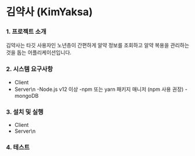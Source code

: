 # 김약사 (KimYaksa) #
### 1. 프로젝트 소개 ###
김약사는 타깃 사용자인 노년층이 간편하게 알약 정보를 조회하고 알약 복용을 관리하는 것을 돕는 어플리케이션입니다. 
### 2. 시스템 요구사항 ###
* Client
* Server\n
-Node.js v12 이상
-npm 또는 yarn 패키지 매니저 (npm 사용 권장)
-mongoDB
### 3. 설치 및 실행 ###
* Client
* Server\n
### 4. 테스트 ###